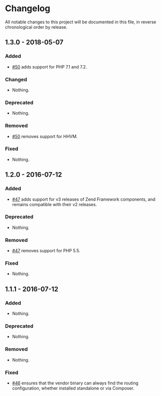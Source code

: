 # Changelog

All notable changes to this project will be documented in this file, in reverse chronological order by release.

## 1.3.0 - 2018-05-07

### Added

- [#50](https://github.com/zfcampus/zf-deploy/pull/50) adds support for PHP 7.1 and 7.2.

### Changed

- Nothing.

### Deprecated

- Nothing.

### Removed

- [#50](https://github.com/zfcampus/zf-deploy/pull/50) removes support for HHVM.

### Fixed

- Nothing.

## 1.2.0 - 2016-07-12

### Added

- [#47](https://github.com/zfcampus/zf-deploy/pull/47) adds support for v3
  releases of Zend Framework components, and remains compatible with their v2
  releases.

### Deprecated

- Nothing.

### Removed

- [#47](https://github.com/zfcampus/zf-deploy/pull/47) removes support for PHP 5.5.

### Fixed

- Nothing.

## 1.1.1 - 2016-07-12

### Added

- Nothing.

### Deprecated

- Nothing.

### Removed

- Nothing.

### Fixed

- [#46](https://github.com/zfcampus/zf-deploy/pull/46) ensures that the vendor
  binary can always find the routing configuration, whether installed standalone
  or via Composer.
